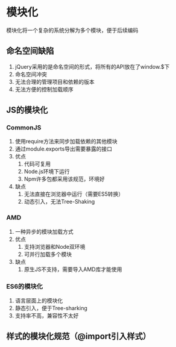 # 模块化

模块化将一个复杂的系统分解为多个模块，便于后续编码

## 命名空间缺陷

1. jQuery采用的是命名空间的形式，将所有的API放在了window.$下
2. 命名空间冲突
3. 无法合理的管理项目和依赖的版本
4. 无法方便的控制加载顺序

## JS的模块化

### CommonJS

1. 使用require方法来同步加载依赖的其他模块
2. 通过module.exports导出需要暴露的接口
3. 优点
    1. 代码可复用
    2. Node.js环境下运行
    3. Npm许多包都采用该规范，环境好
4. 缺点
    1. 无法直接在浏览器中运行（需要ES5转换）
    2. 动态引入，无法Tree-Shaking

### AMD

1. 一种异步的模块加载方式
2. 优点
    1. 支持浏览器和Node双环境
    2. 可并行加载多个模块
3. 缺点
    1. 原生JS不支持，需要导入AMD库才能使用

### ES6的模块化

1. 语言层面上的模块化
2. 静态引入，便于Tree-sharking
3. 支持率不高，兼容性不太好

## 样式的模块化规范（@import引入样式）

